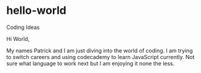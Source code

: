 # hello-world
Coding Ideas

Hi World,

My names Patrick and I am just diving into the world of coding. I am trying to switch careers and using codecademy to learn JavaScript currently. Not sure what language to work next but I am enjoying it none the less.
